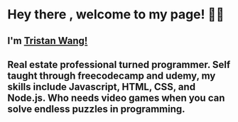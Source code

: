 # Hey there , welcome to my page! 👋👋
## I'm [Tristan Wang!](https://www.linkedin.com/in/tristan-wang-4339a896/) 
## Real estate professional turned programmer. Self taught through freecodecamp and udemy, my skills include Javascript, HTML, CSS, and Node.js. Who needs video games when you can solve endless puzzles in programming. 
